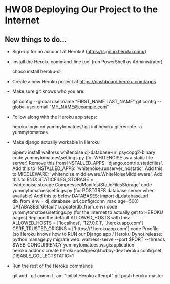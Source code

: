 # HW08 Deploying Our Project to the Internet

## New things to do...

- Sign-up for an account at Heroku! (https://signup.heroku.com/)
- Install the Heroku command-line tool (run PowerShell as Administrator)

    choco install heroku-cli

- Create a new Heroku project at https://dashboard.heroku.com/apps
- Make sure git knows who you are:

    git config --global user.name "FIRST_NAME LAST_NAME"
    git config --global user.email "MY_NAME@example.com"

- Follow along with the Heroku app steps:

    heroku login
    cd yummytomatoes/
    git init
    heroku git:remote -a yummytomatoes

- Make django actually workable in Heroku

    pipenv install waitress whitenoise dj-database-url psycopg2-binary
    code yummytomatoes\settings.py (for WHITENOISE as a static file server)
        Remove this from INSTALLED_APPS:
            'django.contrib.staticfiles',
        Add this to INSTALLED_APPS:
            'whitenoise.runserver_nostatic',
        Add this to MIDDLEWARE:
            'whitenoise.middleware.WhiteNoiseMiddleware',
        Add this to END:
            STATICFILES_STORAGE = 'whitenoise.storage.CompressedManifestStaticFilesStorage'
    code yummytomatoes\settings.py (for POSTGRES database server when available)
        Add this to below DATABASES:
            import dj_database_url
            db_from_env = dj_database_url.config(conn_max_age=500)
            DATABASES['default'].update(db_from_env)
    code yummytomatoes\settings.py (for the Internet to actually get to HEROKU pages)
        Replace the default ALLOWED_HOSTS with this:
            ALLOWED_HOSTS = ['localhost', '127.0.0.1', '.herokuapp.com']
            CSRF_TRUSTED_ORIGINS = ['https://*.herokuapp.com']
    code Procfile (so Heroku knows how to RUN our Django app / Heroku Dyno)
        release: python manage.py migrate
        web: waitress-serve --port $PORT --threads $WEB_CONCURRENCY yummytomatoes.wsgi:application    
    heroku addons:create heroku-postgresql:hobby-dev
    heroku config:set DISABLE_COLLECTSTATIC=1

- Run the rest of the Heroku commands

    git add .
    git commit -am "Initial Heroku attempt"
    git push heroku master